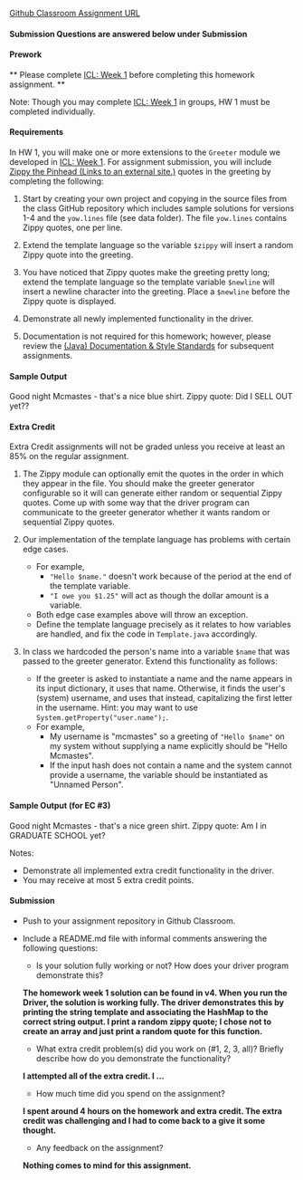 [Github Classroom Assignment URL](https://classroom.github.com/a/-TwiapST)

#### **Submission Questions are answered below  under Submission**

#### **Prework**

** Please complete [ICL: Week 1](https://seattleu.instructure.com/courses/1596305/assignments/6864506 "ICL: Week 1") before completing this homework assignment. **

Note: Though you may complete [ICL: Week 1](https://seattleu.instructure.com/courses/1596305/assignments/6864506 "ICL: Week 1") in groups, HW 1 must be completed individually.

#### **Requirements**

In HW 1, you will make one or more extensions to the `Greeter` module we developed in [ICL: Week 1](https://seattleu.instructure.com/courses/1596305/assignments/6864506 "ICL: Week 1"). For assignment submission, you will include [Zippy the Pinhead (Links to an external site.)](http://www.zippythepinhead.com/) quotes in the greeting by completing the following: 

1.  Start by creating your own project and copying in the source files from the class GitHub repository which includes sample solutions for versions 1-4 and the `yow.lines` file (see data folder). The file `yow.lines` contains Zippy quotes, one per line.

2.  Extend the template language so the variable `$zippy` will insert a random Zippy quote into the greeting.

3.  You have noticed that Zippy quotes make the greeting pretty long; extend the template language so the template variable `$newline` will insert a newline character into the greeting. Place a `$newline` before the Zippy quote is displayed.

4.  Demonstrate all newly implemented functionality in the driver.

5.  Documentation is not required for this homework; however, please review the [(Java) Documentation & Style Standards](https://seattleu.instructure.com/courses/1596305/pages/java-documentation-and-style-standards "(Java) Documentation & Style Standards") for subsequent assignments.

#### **Sample Output**

Good night Mcmastes - that's a nice blue shirt.
 Zippy quote: Did I SELL OUT yet??

#### **Extra Credit**

Extra Credit assignments will not be graded unless you receive at least an 85% on the regular assignment.

1.  The Zippy module can optionally emit the quotes in the order in which they appear in the file. You should make the greeter generator configurable so it will can generate either random or sequential Zippy quotes. Come up with some way that the driver program can communicate to the greeter generator whether it wants random or sequential Zippy quotes.

2.  Our implementation of the template language has problems with certain edge cases.
    -   For example,
        -   `"Hello $name."` doesn't work because of the period at the end of the template variable.
        -   `"I owe you $1.25"` will act as though the dollar amount is a variable.
    -   Both edge case examples above will throw an exception.
    -   Define the template language precisely as it relates to how variables are handled, and fix the code in `Template.java` accordingly. 
3.  In class we hardcoded the person's name into a variable `$name` that was passed to the greeter generator. Extend this functionality as follows:
    -   If the greeter is asked to instantiate a name and the name appears in its input dictionary, it uses that name. Otherwise, it finds the user's (system) username, and uses that instead, capitalizing the first letter in the username. Hint: you may want to use `System.getProperty("user.name");`.
    -   For example,
        -   My username is "mcmastes" so a greeting of `"Hello $name"` on my system without supplying a name explicitly should be "Hello Mcmastes".
        -   If the input hash does not contain a name and the system cannot provide a username, the variable should be instantiated as "Unnamed Person".

#### **Sample Output (for EC #3)**

Good night Mcmastes - that's a nice green shirt.
 Zippy quote: Am I in GRADUATE SCHOOL yet?

Notes:

-   Demonstrate all implemented extra credit functionality in the driver.
-   You may receive at most 5 extra credit points. 

#### **Submission**

-   Push to your assignment repository in Github Classroom.
-   Include a README.md file with informal comments answering the following questions:
    -   Is your solution fully working or not? How does your driver program demonstrate this?
    
    **The homework week 1 solution can be found in v4. When you run the Driver, the solution is working fully. The driver demonstrates this by printing the string template and associating the HashMap to the correct string output. I print a random zippy quote; I chose not to create an array and just print a random quote for this function.**
    
    -   What extra credit problem(s) did you work on (#1, 2, 3, all)? Briefly describe how do you demonstrate the functionality?
    
    **I attempted all of the extra credit. I ...**
    
    -   How much time did you spend on the assignment?
    
    **I spent around 4 hours on the homework and extra credit. The extra credit was challenging and I had to come back to a give it some thought.**
    
    -   Any feedback on the assignment?
    
    **Nothing comes to mind for this assignment.** 
